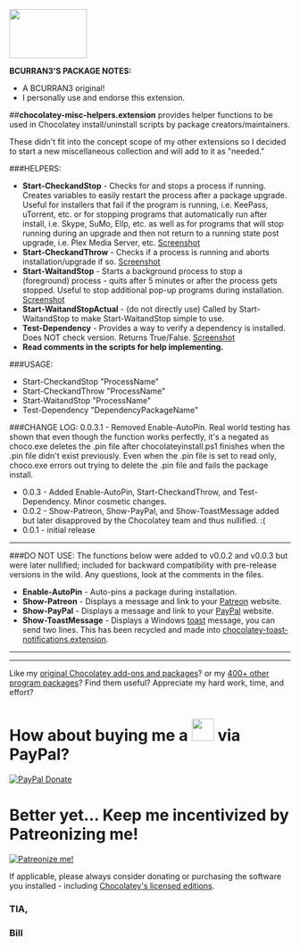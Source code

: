 <img src="https://cdn.staticaly.com/gh/bcurran3/ChocolateyPackages/master/mylogos/myunofficialChocolateylogo_icon.png" width="139" height="88">

**BCURRAN3'S PACKAGE NOTES:**

* A BCURRAN3 original!
* I personally use and endorse this extension.

##**chocolatey-misc-helpers.extension** provides helper functions to be used in Chocolatey install/uninstall scripts by package creators/maintainers.

These didn't fit into the concept scope of my other extensions so I decided to start a new miscellaneous collection and will add to it as "needed."

###HELPERS:
* **Start-CheckandStop** - Checks for and stops a process if running. Creates variables to easily restart the process after a package upgrade. Useful for installers that fail if the program is running, i.e. KeePass, uTorrent, etc. or for stopping programs that automatically run after install, i.e. Skype, SuMo, Ellp, etc. as well as for programs that will stop running during an upgrade and then not return to a running state post upgrade, i.e. Plex Media Server, etc. [Screenshot](https://cdn.staticaly.com/gh/bcurran3/ChocolateyPackages/master/chocolatey-misc-helpers.extension_extras/chocolatey-misc-helpers.extension_screenshot.png)
* **Start-CheckandThrow** - Checks if a process is running and aborts installation/upgrade if so. [Screenshot](https://cdn.staticaly.com/gh/bcurran3/ChocolateyPackages/master/chocolatey-misc-helpers.extension_extras/chocolatey-misc-helpers.extension_screenshot.png)
* **Start-WaitandStop** - Starts a background process to stop a (foreground) process - quits after 5 minutes or after the process gets stopped. Useful to stop additional pop-up programs during installation. [Screenshot](https://cdn.staticaly.com/gh/bcurran3/ChocolateyPackages/master/chocolatey-misc-helpers.extension_extras/chocolatey-misc-helpers.extension_screenshot.png)
* **Start-WaitandStopActual** - (do not directly use) Called by Start-WaitandStop to make Start-WaitandStop simple to use.
* **Test-Dependency** - Provides a way to verify a dependency is installed. Does NOT check version. Returns True/False. [Screenshot](https://cdn.staticaly.com/gh/bcurran3/ChocolateyPackages/master/chocolatey-misc-helpers.extension_extras/Test-Dependency_screenshot.png)
* **Read comments in the scripts for help implementing.**

###USAGE:
* Start-CheckandStop "ProcessName"
* Start-CheckandThrow "ProcessName"
* Start-WaitandStop "ProcessName"
* Test-Dependency "DependencyPackageName"

###CHANGE LOG:
0.0.3.1 - Removed Enable-AutoPin. Real world testing has shown that even though the function works perfectly, it's a negated as choco.exe deletes the .pin file after chocolateyinstall.ps1 finishes when the .pin file didn't exist previously. Even when the .pin file is set to read only, choco.exe errors out trying to delete the .pin file and fails the package install.
* 0.0.3 - Added Enable-AutoPin, Start-CheckandThrow, and Test-Dependency. Minor cosmetic changes.
* 0.0.2 - Show-Patreon, Show-PayPal, and Show-ToastMessage added but later disapproved by the Chocolatey team and thus nullified. :(
* 0.0.1 - initial release

***
###DO NOT USE: 
The functions below were added to v0.0.2 and v0.0.3 but were later nullified; included for backward compatibility with pre-release versions in the wild. Any questions, look at the comments in the files.

* **Enable-AutoPin** - Auto-pins a package during installation.
* **Show-Patreon** - Displays a message and link to your [Patreon](https://www.patreon.com/) website.
* **Show-PayPal** - Displays a message and link to your [PayPal](https://www.paypal.com/) website.
* **Show-ToastMessage** - Displays a Windows [toast](https://en.wikipedia.org/wiki/Windows_Push_Notification_Service) message, you can send two lines. This has been recycled and made into [chocolatey-toast-notifications.extension](https://chocolatey.org/packages/chocolatey-toast-notifications.extension).

***

***

Like my [original Chocolatey add-ons and packages](https://community.chocolatey.org/packages?q=tag%3Abcurran3)? or my [400+ other program packages](https://chocolatey.org/profiles/bcurran3)? Find them useful? Appreciate my hard work, time, and effort?


<h1>How about buying me a <img src="https://cdn.rawgit.com/bcurran3/ChocolateyPackages/master/mylogos/beer.png" alt="" width="40" height="40"> via PayPal?</h1>

[![PayPal Donate](https://www.paypalobjects.com/webstatic/mktg/logo/AM_SbyPP_mc_vs_dc_ae.jpg)](https://www.paypal.me/bcurran3donations)

<h1>Better yet... Keep me incentivized by Patreonizing me!</h1>

[![Patreonize me!](https://c5.patreon.com/external/logo/downloads_wordmark_white_on_coral.png)](https://www.patreon.com/bcurran3)


If applicable, please always consider donating or purchasing the software you installed - including [Chocolatey's licensed editions](https://chocolatey.org/pricing).

<h3>TIA,</h3>

<h3>Bill</h3>